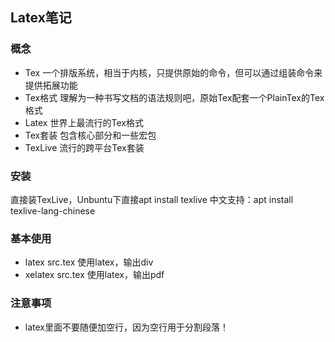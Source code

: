 ## Latex笔记
### 概念
- Tex
  一个排版系统，相当于内核，只提供原始的命令，但可以通过组装命令来提供拓展功能
- Tex格式
  理解为一种书写文档的语法规则吧，原始Tex配套一个PlainTex的Tex格式
- Latex
  世界上最流行的Tex格式
- Tex套装
  包含核心部分和一些宏包
- TexLive
  流行的跨平台Tex套装
### 安装
直接装TexLive，Unbuntu下直接apt install texlive
中文支持：apt install texlive-lang-chinese
### 基本使用
- latex src.tex 使用latex，输出div
- xelatex src.tex 使用latex，输出pdf
### 注意事项
- latex里面不要随便加空行，因为空行用于分割段落！

